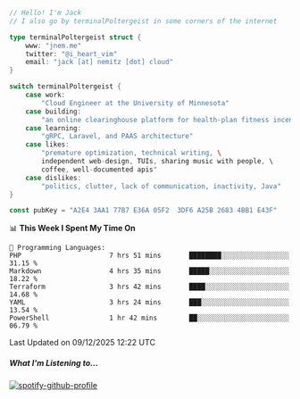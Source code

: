 ```go
// Hello! I'm Jack
// I also go by terminalPoltergeist in some corners of the internet

type terminalPoltergeist struct {
    www: "jnem.me"
    twitter: "@i_heart_vim"
    email: "jack [at] nemitz [dot] cloud"
}

switch terminalPoltergeist {
    case work:
        "Cloud Engineer at the University of Minnesota"
    case building:
        "an online clearinghouse platform for health-plan fitness incentive programs"
    case learning:
        "gRPC, Laravel, and PAAS architecture"
    case likes:
        "premature optimization, technical writing, \
        independent web-design, TUIs, sharing music with people, \
        coffee, well-documented apis"
    case dislikes:
        "politics, clutter, lack of communication, inactivity, Java"
}

const pubKey = "A2E4 3AA1 77B7 E36A 05F2  3DF6 A25B 2683 4BB1 E43F"
```

<!--START_SECTION:waka-->
📊 **This Week I Spent My Time On** 

```text
💬 Programming Languages: 
PHP                      7 hrs 51 mins       ████████░░░░░░░░░░░░░░░░░   31.15 % 
Markdown                 4 hrs 35 mins       █████░░░░░░░░░░░░░░░░░░░░   18.22 % 
Terraform                3 hrs 42 mins       ████░░░░░░░░░░░░░░░░░░░░░   14.68 % 
YAML                     3 hrs 24 mins       ███░░░░░░░░░░░░░░░░░░░░░░   13.54 % 
PowerShell               1 hr 42 mins        ██░░░░░░░░░░░░░░░░░░░░░░░   06.79 % 
```


 Last Updated on 09/12/2025 12:22 UTC
<!--END_SECTION:waka-->

##### What I'm Listening to...

[![spotify-github-profile](https://jnem.me/listening-item?maxAge=2592000)](https://jnem.me/listening)
